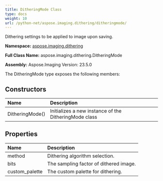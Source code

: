 ```yaml
---
title: DitheringMode Class
type: docs
weight: 10
url: /python-net/aspose.imaging.dithering/ditheringmode/
---
```


Dithering settings to be applied to image upon saving.

**Namespace:** [aspose.imaging.dithering](/imaging/python-net/aspose.imaging.dithering/)

**Full Class Name:** aspose.imaging.dithering.DitheringMode

**Assembly:**  Aspose.Imaging Version: 23.5.0

The DitheringMode type exposes the following members:
## **Constructors**
|**Name**|**Description**|
| :- | :- |
|DitheringMode()|Initializes a new instance of the DitheringMode class|
## **Properties**
|**Name**|**Description**|
| :- | :- |
|method|Dithering algorithm selection.|
|bits|The sampling factor of dithered image.|
|custom_palette|The custom palette for dithering.|
